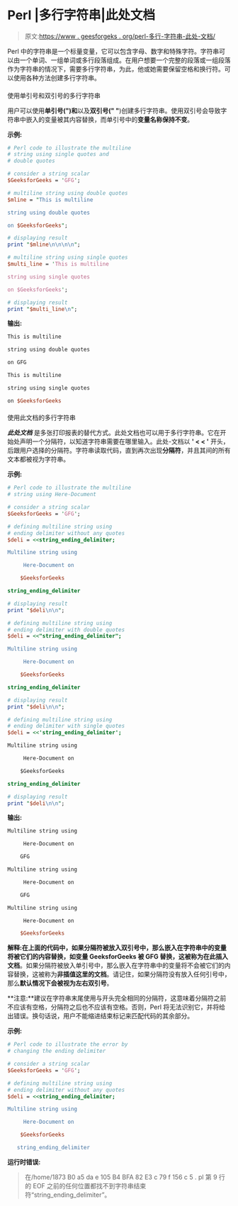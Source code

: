 # Perl |多行字符串|此处文档

> 原文:[https://www . geesforgeks . org/perl-多行-字符串-此处-文档/](https://www.geeksforgeeks.org/perl-multi-line-strings-here-document/)

Perl 中的字符串是一个标量变量，它可以包含字母、数字和特殊字符。字符串可以由一个单词、一组单词或多行段落组成。在用户想要一个完整的段落或一组段落作为字符串的情况下，需要多行字符串，为此，他或她需要保留空格和换行符。可以使用各种方法创建多行字符串。

#### 

使用单引号和双引号的多行字符串

用户可以使用**单引号(")和**以及**双引号(" "**)创建多行字符串。使用双引号会导致字符串中嵌入的变量被其内容替换，而单引号中的**变量名称保持不变**。

**示例:**

```perl
# Perl code to illustrate the multiline 
# string using single quotes and 
# double quotes

# consider a string scalar
$GeeksforGeeks = 'GFG';

# multiline string using double quotes
$mline = "This is multiline 

string using double quotes

on $GeeksforGeeks";

# displaying result    
print "$mline\n\n\n\n";

# multiline string using single quotes
$multi_line = 'This is multiline 

string using single quotes

on $GeeksforGeeks';

# displaying result    
print "$multi_line\n";
```

**输出:**

```perl
This is multiline 

string using double quotes

on GFG

This is multiline 

string using single quotes

on $GeeksforGeeks
```

#### 

使用此文档的多行字符串

***此处文档*** 是多张打印报表的替代方式。此处文档也可以用于多行字符串。它在开始处声明一个分隔符，以知道字符串需要在哪里输入。此处-文档以 **' < < '** 开头，后跟用户选择的分隔符。字符串读取代码，直到再次出现**分隔符**，并且其间的所有文本都被视为字符串。

**示例:**

```perl
# Perl code to illustrate the multiline 
# string using Here-Document

# consider a string scalar
$GeeksforGeeks = 'GFG';

# defining multiline string using 
# ending delimiter without any quotes
$deli = <<string_ending_delimiter;

Multiline string using 

     Here-Document on 

    $GeeksforGeeks

string_ending_delimiter

# displaying result 
print "$deli\n\n";

# defining multiline string using 
# ending delimiter with double quotes
$deli = <<"string_ending_delimiter";

Multiline string using 

     Here-Document on 

    $GeeksforGeeks

string_ending_delimiter

# displaying result 
print "$deli\n\n";

# defining multiline string using 
# ending delimiter with single quotes
$deli = <<'string_ending_delimiter';

Multiline string using 

     Here-Document on 

    $GeeksforGeeks

string_ending_delimiter

# displaying result 
print "$deli\n\n";
```

**输出:**

```perl
Multiline string using 

     Here-Document on 

    GFG

Multiline string using 

     Here-Document on 

    GFG

Multiline string using 

     Here-Document on 

    $GeeksforGeeks
```

**解释:**在上面的代码中，如果分隔符被放入双引号中，那么嵌入在字符串中的变量将被它们的内容替换，如变量 GeeksforGeeks 被 GFG 替换，这被称为**在此插入文档**。如果分隔符被放入单引号中，那么嵌入在字符串中的变量将不会被它们的内容替换，这被称为**非插值这里的文档**。请记住，如果分隔符没有放入任何引号中，那么**默认情况下会被视为左右双引号**。

**注意:**建议在字符串末尾使用与开头完全相同的分隔符，这意味着分隔符之前不应该有空格，分隔符之后也不应该有空格。否则，Perl 将无法识别它，并将给出错误。换句话说，用户不能缩进结束标记来匹配代码的其余部分。

**示例:**

```perl
# Perl code to illustrate the error by 
# changing the ending delimiter

# consider a string scalar
$GeeksforGeeks = 'GFG';

# defining multiline string using 
# ending delimiter without any quotes
$deli = <<string_ending_delimiter;

Multiline string using 

     Here-Document on 

    $GeeksforGeeks

   string_ending_delimiter
```

**运行时错误:**

> 在/home/1873 B0 a5 da e 105 B4 BFA 82 E3 c 79 f 156 c 5 . pl 第 9 行的 EOF 之前的任何位置都找不到字符串结束符“string_ending_delimiter”。